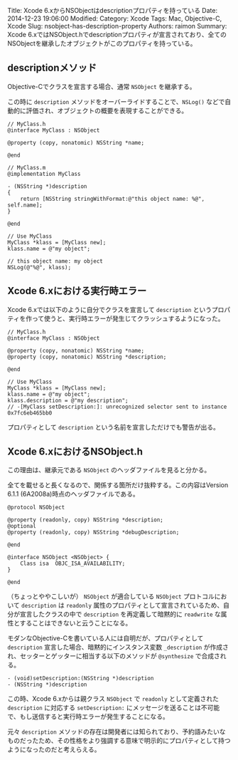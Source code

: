Title: Xcode 6.xからNSObjectはdescriptionプロパティを持っている
Date: 2014-12-23 19:06:00
Modified:
Category: Xcode
Tags: Mac, Objective-C, Xcode
Slug: nsobject-has-description-property
Authors: raimon
Summary: Xcode 6.xではNSObject.hでdescriptionプロパティが宣言されており、全てのNSObjectを継承したオブジェクトがこのプロパティを持っている。

## descriptionメソッド

Objective-Cでクラスを宣言する場合、通常 `NSObject` を継承する。

この時に `description` メソッドをオーバーライドすることで、`NSLog()` などで自動的に評価され、オブジェクトの概要を表現することができる。

```objc
// MyClass.h
@interface MyClass : NSObject

@property (copy, nonatomic) NSString *name;

@end

// MyClass.m
@implementation MyClass

- (NSString *)description
{
    return [NSString stringWithFormat:@"this object name: %@", self.name];
}

@end

// Use MyClass
MyClass *klass = [MyClass new];
klass.name = @"my object";

// this object name: my object
NSLog(@"%@", klass);

```

## Xcode 6.xにおける実行時エラー

Xcode 6.xでは以下のように自分でクラスを宣言して `description` というプロパティを作って使うと、実行時エラーが発生じてクラッシュするようになった。

```objc
// MyClass.h
@interface MyClass : NSObject

@property (copy, nonatomic) NSString *name;
@property (copy, nonatomic) NSString *description;

@end

// Use MyClass
MyClass *klass = [MyClass new];
klass.name = @"my object";
klass.description = @"my description";
// -[MyClass setDescription:]: unrecognized selector sent to instance 0x7fc6eb465bb0
```

プロパティとして `description` という名前を宣言しただけでも警告が出る。

## Xcode 6.xにおけるNSObject.h

この理由は、継承元である `NSObject` のヘッダファイルを見ると分かる。

全てを載せると長くなるので、関係する箇所だけ抜粋する。この内容はVersion 6.1.1 (6A2008a)時点のヘッダファイルである。

```objc
@protocol NSObject

@property (readonly, copy) NSString *description;
@optional
@property (readonly, copy) NSString *debugDescription;

@end

@interface NSObject <NSObject> {
    Class isa  OBJC_ISA_AVAILABILITY;
}

@end

```

（ちょっとややこしいが） `NSObject` が適合している `NSObject` プロトコルにおいて `description` は `readonly` 属性のプロパティとして宣言されているため、自分が宣言したクラスの中で `description` を再定義して暗黙的に `readwrite` な属性とすることはできないと云うことになる。

モダンなObjective-Cを書いている人には自明だが、プロパティとして `description` 宣言した場合、暗黙的にインスタンス変数 `_description` が作成され、セッターとゲッターに相当する以下のメソッドが `@synthesize` で合成される。

```objc
- (void)setDescription:(NSString *)description
- (NSString *)description
```

この時、Xcode 6.xからは親クラス `NSObject` で `readonly` として定義された `description` に対応する `setDescription:` にメッセージを送ることは不可能で、もし送信すると実行時エラーが発生することになる。

元々 `description` メソッドの存在は開発者には知られており、予約語みたいなものだったため、その性格をより強調する意味で明示的にプロパティとして持つようになったのだと考えらえる。
